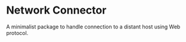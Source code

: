 # Network Connector

A minimalist package to handle connection to a distant host using Web protocol.